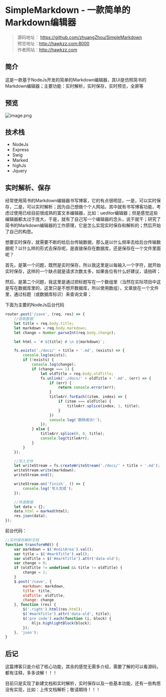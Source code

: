 # SimpleMarkdown - 一款简单的Markdown编辑器 #

>源码地址： <https://github.com/zhuangZhou/SimpleMarkdown>
<br> 预览地址：<http://hawkzz.com:8000>
<br> 作者网站：<http://hawkzz.com> 

## 简介 ##

这是一款基于NodeJs开发的简单的Markdown编辑器，其UI是仿照简书的Markdown编辑器；主要功能：实时解析，实时保存，实时预览，全屏等

## 预览 ##

![image.png](http://upload-images.jianshu.io/upload_images/6194826-22d57a83c1344f17.png?imageMogr2/auto-orient/strip%7CimageView2/2/w/1240)


## 技术栈 ##

+ NodeJs
+ Express
+ Swig
+ Marked
+ highJs
+ Jquery


## 实时解析、保存 ##

经常使用简书的Markdown编辑器书写博客，它的有点很明显，一是，可以实时保存，二是，可以实时解析；因为自己想做个个人网站，其中就有书写博客功能，考虑过使用已经目前很成熟的富文本编辑器，比如：ueditor编辑器；但是感觉这些编辑器都太过于庞大，于是，就有了自己写一个编辑器的念头，说干就干；研究了简书的Markdown编辑器的工作原理，它是怎么实现实时保存和解析的；然后开始了自己的构思。

想要实时保存，就需要不断的给后台传输数据，那么是以什么频率去给后台传输数据呢？以什么样的形式去保存呢，是直接保存在数据库，还是保存在一个文件里面呢？

首先，是第一个问题，既然是实时保存，所以我这里是以每输入一个字符，就开始实时保存，这样的一个缺点就是请求次数太多，如果各位有什么好建议，请拍砖；

然后，是第二个问题，我这里是通过把标题写在一个数组里（当然在实际项目中这是写在数据库里的，这里只是不想开数据库，所以使用数组），文章放在一个文件里，通过标题（或数据库标识）来查询文章；

下面为主要的NodeJs后台代码

```js
router.post('/save', (req, res) => {
    //获取数据
    let title = req.body.title;
    let markdown = req.body.markdown;
    let change = Number.parseInt(req.body.change);

    let html = `# ${title} # \n ${markdown}`;

    fs.exists('./docs/' + title + '.md', (exists) => {
        console.log(exists);
        if (!exists) {
            console.log(change);
            if (change === 1) {
                let oldTitle = req.body.oldTitle;
                fs.unlink('./docs/' + oldTitle + '.md', (err) => {
                    if (err) {
                        return console.error(err);
                    }
                    titleArr.forEach((item, index) => {
                        if (item === oldTitle) {
                            titleArr.splice(index, 1, title);
                        }
                    })
                    console.log('删除成功!');
                });
            } else {
                titleArr.splice(0, 0, title);
                console.log(titleArr);
            }
        }
    });

    //写入文件
    let writeStream = fs.createWriteStream('./docs/' + title + '.md');
    writeStream.write(markdown);
    writeStream.end();

    writeStream.on('finish', () => {
        console.log('写入完成');
    });

    //传递数据
    let data = {};
    data.html = marked(html);
    res.json(data);
});
```

前台代码：

```js
//实时保存解析文档
function transformMd() {
    var markdown = $('#editArea').val();
    var title = $('#markTitle').val();
    var oldTitle = $('#markTitle').attr('data-old');
    var change = 0;
    if (oldTitle != undefined && title != oldTitle) {
        change = 1;
    }
    $.post('/save', {
        markdown: markdown,
        title: title,
        oldTitle: oldTitle,
        change: change
    }, function (res) {
        $('.right').html(res.html);
        $('#markTitle').attr('data-old', title);
        $('pre code').each(function (i, block) {
            hljs.highlightBlock(block);
        });
    }, 'json');
}
```

## 后记 ##

这篇博客只是介绍了核心功能，其余的感觉无需多介绍，需要了解的可以看源码，都有注释，多多谅解！！！

目前只是实现了新建文档和实时解析，实时保存以及一些基本功能，还有一些构思没有实现，比如：上传文档解析；敬请期待！！！


